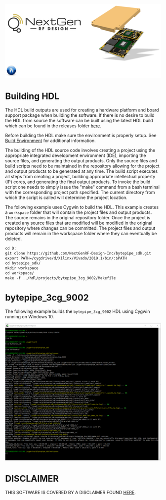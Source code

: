 [![logo](../BytePipe_Logo.png)](../../README.md)

# Building HDL

The HDL build outputs are used for creating a hardware platform and board support package when building the software.  If there is no desire to build the HDL from source the software can be built using the latest HDL build which can be found in the releases folder [here](https://github.com/NextGenRF-Design-Inc/bytepipe_sdk/releases).

Before building the HDL make sure the environment is properly setup.  See [Build Environment](../BuildEnv/BuildEnv.md) for additional information.

The building of the HDL source code involves creating a project using the appropriate integrated development environment (IDE), importing the source files, and generating the output products.  Only the source files and build scripts need to be maintained in the repository allowing for the project and output products to be generated at any time.  The build script executes all steps from creating a project, building appropriate intellectual property (IP) cores, and generating the final output products.  To invoke the build script one needs to simply issue the "make" command from a bash terminal with the corresponding project path specified.  The current directory from which the script is called will determine the project location.  

The following example uses Cygwin to build the HDL.  This example creates a `workspace` folder that will contain the project files and output products.  The source remains in the original repository folder.  Once the project is created any source files that are modified will be modified in the original repository where changes can be committed.  The project files and output products will remain in the workspace folder where they can eventually be deleted.  

```
cd D:
git clone https://github.com/NextGenRF-Design-Inc/bytepipe_sdk.git
export PATH=/cygdrive/d/Xilinx/Vivado/2019.1/bin/:$PATH
cd bytepipe_sdk/
mkdir workspace
cd workspace/
make -f ../hdl/projects/bytepipe_3cg_9002/Makefile
```
 
# bytepipe_3cg_9002

The following example builds the `bytepipe_3cg_9002` HDL using Cygwin running on Windows 10.

![hdl_build_01](hdl_build_01.png)

# DISCLAIMER

THIS SOFTWARE IS COVERED BY A DISCLAIMER FOUND [HERE](../../DISCLAIMER.md).
